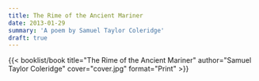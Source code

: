 ```yaml
---
title: The Rime of the Ancient Mariner
date: 2013-01-29
summary: 'A poem by Samuel Taylor Coleridge'
draft: true
---
```


{{< booklist/book
title="The Rime of the Ancient Mariner"
author="Samuel Taylor Coleridge"
cover="cover.jpg"
format="Print" >}}
